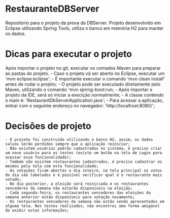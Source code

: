 # RestauranteDBServer
Repositório para o projeto da prova da DBServer.
Projeto desenvolvido em Eclipse utilizando Spring Tools, utiliza o banco em memória H2 para manter os dados.

# Dicas para executar o projeto
Após importar o projeto no git, executar os comados Maven para preparar as pastas do projeto.
	- Caso o projeto vá ser aberto no Eclipse, executar um 'mvn eclipse:eclipse';
	- É importante executar o comando 'mvn clean install' antes de rodar o projeto;
	- O projeto pode ser executado diretamente pelo Maven, utilizando o comando 'mvn spring-boot:run;
	- Após importar o projeto da IDE, será só iniciar a execição normalmente;
	- A classe contendo o main é: 'RestaurantDbServerApplication.java';
	- Para acessar a aplicação, entrar com o seguinte endereço no navegador: 'http://localhost:8080/';

# Decisões de projeto
	- O projeto foi construído utilizando o banco H2, assim, os dados salvos serão perdidos sempre que a aplicação reiniciar;
	- Não existem usuários padrão cadastrados no sistema, é preciso criar um novo usuário para os testes (existe um botão na tela de Login para acessar essa funcionalidade);
	- Também não existem restaurantes cadastrados, é preciso cadastrar os mesmos pela tela com esta funcionalidade;
	- As votações ficam abertas o dia inteiro, na tela principal os votos do dia são tabelados e é possível verificar qual é o restaurante mais votado;
	- No dia posterior, a eleição será reiniciada e os restaurantes vencedores da semana não estarão disponíveis na eleição;
	- Cada segunda-feira, os restaurantes vencedores das eleições da semana anterior estão disponíveis para votação novamente;
	- Os restaurantes vencedores da semana não estão sendo apresentados em alguma tela. Nos testes realizados, não encontrei uma forma amigável de exibir estas informações;
